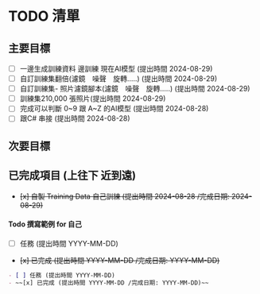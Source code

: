 # TODO 清單

## 主要目標

 - [ ] 一邊生成訓練資料 邊訓練 現在AI模型 (提出時間 2024-08-29)
 - [ ] 自訂訓練集翻倍(濾鏡　噪聲　旋轉.....) (提出時間 2024-08-29)
 - [ ] 自訂訓練集- 照片濾鏡腳本(濾鏡　噪聲　旋轉.....) (提出時間 2024-08-29)
 - [ ] 訓練集210,000 張照片(提出時間 2024-08-29)
 - [ ] 完成可以判斷 0~9 跟 A~Z 的AI模型 (提出時間 2024-08-28)
 - [ ] 跟C# 串接 (提出時間 2024-08-28)

## 次要目標



## 已完成項目 (上往下 近到遠)

- ~~[x] 自製 Training Data 自己訓練 (提出時間 2024-08-28 /完成日期: 2024-08-29)~~


#### Todo 撰寫範例 for 自己

- [ ] 任務 (提出時間 YYYY-MM-DD)
- ~~[x] 已完成 (提出時間 YYYY-MM-DD /完成日期: YYYY-MM-DD)~~

```markdown
- [ ] 任務 (提出時間 YYYY-MM-DD)
- ~~[x] 已完成 (提出時間 YYYY-MM-DD /完成日期: YYYY-MM-DD)~~
```
